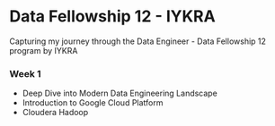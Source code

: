 # Data Fellowship 12 - IYKRA
Capturing my journey through the Data Engineer - Data Fellowship 12 program by IYKRA

### Week 1
- Deep Dive into Modern Data Engineering Landscape
- Introduction to Google Cloud Platform
- Cloudera Hadoop